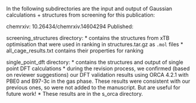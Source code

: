 In the following subdirectories are the input and output of Gaussian calculations + structures from screening for this publication:

chemrxiv: 10.26434/chemrxiv.14604294
Published: 


screening_structures directory:
    * contains the structures from xTB optimisation that were used in ranking in structures.tar.gz as `.mol` files
    * all_cage_results.txt contains their properties for ranking

single_point_dft directory:
    * contains the structures and output of single point DFT calculations
    * during the revision process, we confirmed (based on reviewer suggestions) our DFT validation results using ORCA 4.2.1 with PBE0 and B97-3c in the gas phase. These results were consistent with our previous ones, so were not added to the manuscript. But are useful for future work!
        * These results are in the s_orca directory.
